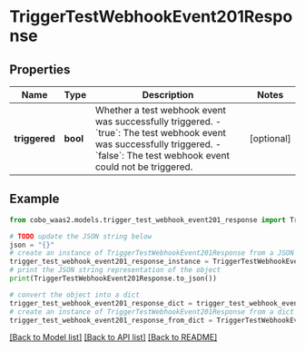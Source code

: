 # TriggerTestWebhookEvent201Response


## Properties

Name | Type | Description | Notes
------------ | ------------- | ------------- | -------------
**triggered** | **bool** | Whether a test webhook event was successfully triggered. - &#x60;true&#x60;: The test webhook event was successfully triggered. - &#x60;false&#x60;: The test webhook event could not be triggered.  | [optional] 

## Example

```python
from cobo_waas2.models.trigger_test_webhook_event201_response import TriggerTestWebhookEvent201Response

# TODO update the JSON string below
json = "{}"
# create an instance of TriggerTestWebhookEvent201Response from a JSON string
trigger_test_webhook_event201_response_instance = TriggerTestWebhookEvent201Response.from_json(json)
# print the JSON string representation of the object
print(TriggerTestWebhookEvent201Response.to_json())

# convert the object into a dict
trigger_test_webhook_event201_response_dict = trigger_test_webhook_event201_response_instance.to_dict()
# create an instance of TriggerTestWebhookEvent201Response from a dict
trigger_test_webhook_event201_response_from_dict = TriggerTestWebhookEvent201Response.from_dict(trigger_test_webhook_event201_response_dict)
```
[[Back to Model list]](../README.md#documentation-for-models) [[Back to API list]](../README.md#documentation-for-api-endpoints) [[Back to README]](../README.md)



